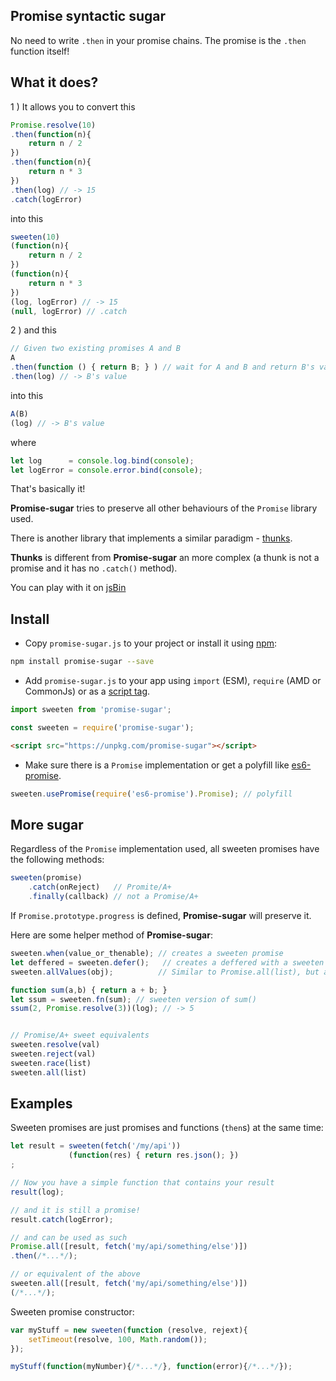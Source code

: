 ## Promise syntactic sugar

No need to write `.then` in your promise chains.
The promise is the `.then` function itself!

## What it does?

1 ) It allows you to convert this

```js
Promise.resolve(10)
.then(function(n){
    return n / 2
})
.then(function(n){
    return n * 3
})
.then(log) // -> 15
.catch(logError)
```

into this

```js
sweeten(10)
(function(n){
    return n / 2
})
(function(n){
    return n * 3
})
(log, logError) // -> 15
(null, logError) // .catch
```

2 ) and this

```js
// Given two existing promises A and B
A
.then(function () { return B; } ) // wait for A and B and return B's value
.then(log) // -> B's value
```

into this

```js
A(B)
(log) // -> B's value
```

where

```js
let log      = console.log.bind(console);
let logError = console.error.bind(console);
```

That's basically it!

**Promise-sugar** tries to preserve all other behaviours of the `Promise` library used.

There is another library that implements a similar paradigm - [thunks](https://github.com/thunks/thunks).

**Thunks** is different from **Promise-sugar** an more complex (a thunk is not a promise and it has no `.catch()` method).


You can play with it on [jsBin](https://jsbin.com/punaxa/edit?js,console,output)


## Install

- Copy `promise-sugar.js` to your project or install it using [npm](https://www.npmjs.com/package/promise-sugar):

```sh
npm install promise-sugar --save
```

- Add `promise-sugar.js` to your app using `import` (ESM), `require` (AMD or CommonJs) or as a [script tag](https://unpkg.com/promise-sugar).

```js
import sweeten from 'promise-sugar';
```

```js
const sweeten = require('promise-sugar');
```

```html
<script src="https://unpkg.com/promise-sugar"></script>
```

- Make sure there is a `Promise` implementation or get a polyfill like [es6-promise](https://www.npmjs.com/package/es6-promise).

```js
sweeten.usePromise(require('es6-promise').Promise); // polyfill
```


## More sugar

Regardless of the `Promise` implementation used, all sweeten promises have the following methods:

```js
sweeten(promise)
    .catch(onReject)   // Promite/A+
    .finally(callback) // not a Promise/A+
```

If `Promise.prototype.progress` is defined, **Promise-sugar** will preserve it.

Here are some helper method of **Promise-sugar**:

```js
sweeten.when(value_or_thenable); // creates a sweeten promise
let deffered = sweeten.defer();   // creates a deffered with a sweeten .promise
sweeten.allValues(obj);          // Similar to Promise.all(list), but accepts an object with thenable values

function sum(a,b) { return a + b; }
let ssum = sweeten.fn(sum); // sweeten version of sum()
ssum(2, Promise.resolve(3))(log); // -> 5


// Promise/A+ sweet equivalents
sweeten.resolve(val)
sweeten.reject(val)
sweeten.race(list)
sweeten.all(list)

```


## Examples

Sweeten promises are just promises and functions (`then`s) at the same time:

```js
let result = sweeten(fetch('/my/api'))
             (function(res) { return res.json(); })
;

// Now you have a simple function that contains your result
result(log);

// and it is still a promise!
result.catch(logError);

// and can be used as such
Promise.all([result, fetch('my/api/something/else')])
.then(/*...*/);

// or equivalent of the above
sweeten.all([result, fetch('my/api/something/else')])
(/*...*/);
```

Sweeten promise constructor:

```js
var myStuff = new sweeten(function (resolve, rejext){
    setTimeout(resolve, 100, Math.random());
});

myStuff(function(myNumber){/*...*/}, function(error){/*...*/});
```
